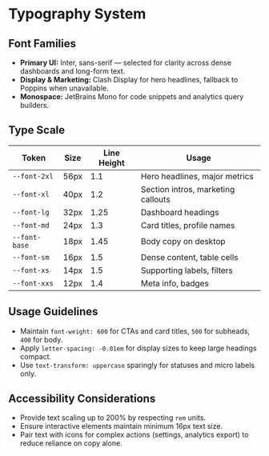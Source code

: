 # Typography System

## Font Families
- **Primary UI:** Inter, sans-serif — selected for clarity across dense dashboards and long-form text.
- **Display & Marketing:** Clash Display for hero headlines, fallback to Poppins when unavailable.
- **Monospace:** JetBrains Mono for code snippets and analytics query builders.

## Type Scale
| Token | Size | Line Height | Usage |
| --- | --- | --- | --- |
| `--font-2xl` | 56px | 1.1 | Hero headlines, major metrics |
| `--font-xl` | 40px | 1.2 | Section intros, marketing callouts |
| `--font-lg` | 32px | 1.25 | Dashboard headings |
| `--font-md` | 24px | 1.3 | Card titles, profile names |
| `--font-base` | 18px | 1.45 | Body copy on desktop |
| `--font-sm` | 16px | 1.5 | Dense content, table cells |
| `--font-xs` | 14px | 1.5 | Supporting labels, filters |
| `--font-xxs` | 12px | 1.4 | Meta info, badges |

## Usage Guidelines
- Maintain `font-weight: 600` for CTAs and card titles, `500` for subheads, `400` for body.
- Apply `letter-spacing: -0.01em` for display sizes to keep large headings compact.
- Use `text-transform: uppercase` sparingly for statuses and micro labels only.

## Accessibility Considerations
- Provide text scaling up to 200% by respecting `rem` units.
- Ensure interactive elements maintain minimum 16px text size.
- Pair text with icons for complex actions (settings, analytics export) to reduce reliance on copy alone.
